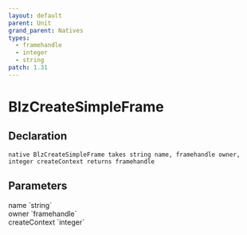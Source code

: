 ```yaml
---
layout: default
parent: Unit
grand_parent: Natives
types:
  - framehandle
  - integer
  - string
patch: 1.31
---
```


# BlzCreateSimpleFrame

## Declaration

```
native BlzCreateSimpleFrame takes string name, framehandle owner, integer createContext returns framehandle
```

## Parameters
<dl>
  <dt>name `string`</dt>
  <dd></dd>

  <dt>owner `framehandle`</dt>
  <dd></dd>

  <dt>createContext `integer`</dt>
  <dd></dd>
</dl>